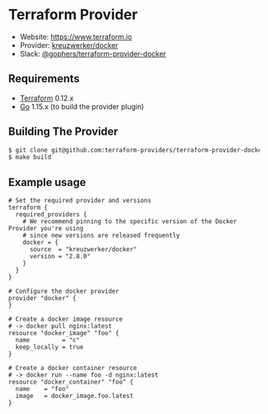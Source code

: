 # Terraform Provider

- Website: https://www.terraform.io
- Provider: [kreuzwerker/docker](https://registry.terraform.io/providers/kreuzwerker/docker/latest)
- Slack: [@gophers/terraform-provider-docker](https://gophers.slack.com/archives/C01G9TN5V36)


## Requirements
-	[Terraform](https://www.terraform.io/downloads.html) 0.12.x
-	[Go](https://golang.org/doc/install) 1.15.x (to build the provider plugin)

## Building The Provider

```sh
$ git clone git@github.com:terraform-providers/terraform-provider-docker
$ make build
```

## Example usage
```hcl
# Set the required provider and versions
terraform {
  required_providers {
    # We recommend pinning to the specific version of the Docker Provider you're using
    # since new versions are released frequently
    docker = {
      source  = "kreuzwerker/docker"
      version = "2.8.0"
    }
  }
}

# Configure the docker provider
provider "docker" {
}

# Create a docker image resource
# -> docker pull nginx:latest
resource "docker_image" "foo" {
  name         = "c"
  keep_locally = true
}

# Create a docker container resource
# -> docker run --name foo -d nginx:latest
resource "docker_container" "foo" {
  name    = "foo"
  image   = docker_image.foo.latest
}
```